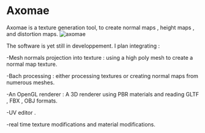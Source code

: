 # Axomae

Axomae is a texture generation tool, to create normal maps , height maps , and distortion maps.
![axomae](https://user-images.githubusercontent.com/18567118/32418304-88e1e7fe-c267-11e7-83f3-253b3b60df1d.jpg)

The software is yet still in developpement. I plan integrating : 

  -Mesh normals projection into texture : using a high poly mesh to create a normal map texture.
  
  -Bach processing : either processing textures or creating normal maps from numerous meshes.
  
  -An OpenGL renderer : A 3D renderer using PBR materials and reading GLTF , FBX , OBJ formats.
  
  -UV editor .
  
  -real time texture modifications and material modifications.
  
